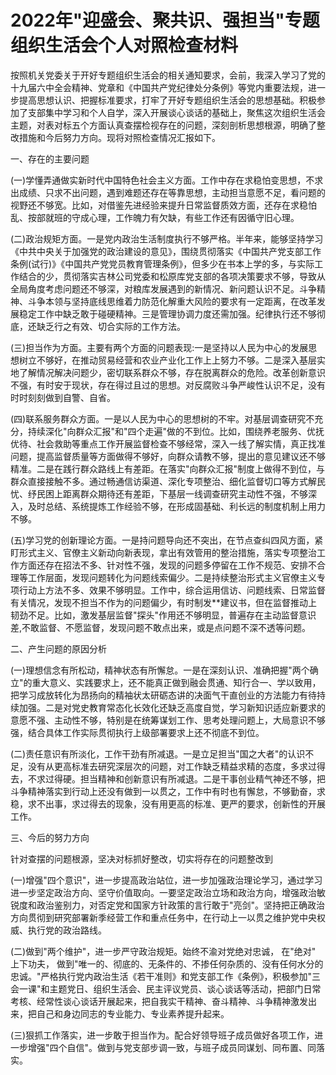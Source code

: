 # 2022年"迎盛会、聚共识、强担当"专题组织生活会个人对照检查材料

按照机关党委关于开好专题组织生活会的相关通知要求，会前，我深入学习了党的十九届六中全会精神、党章和《中国共产党纪律处分条例》等党内重要法规，进一步提高思想认识、把握标准要求，打牢了开好专题组织生活会的思想基础。积极参加了支部集中学习和个人自学，深入开展谈心谈话的基础上，聚焦这次组织生活会主题，对表对标五个方面认真查摆检视存在的问题，深刻剖析思想根源，明确了整改措施和今后努力方向。现将对照检查情况汇报如下。

一、存在的主要问题

(一)学懂弄通做实新时代中国特色社会主义方面。工作中存在求稳怕变思想，不求出成绩、只求不出问题，遇到难题还存在等靠思想，主动担当意愿不足，看问题的视野还不够宽。比如，对借鉴先进经验来提升日常监督质效方面，还存在求稳怕乱、按部就班的守成心理，工作魄力有欠缺，有些工作还有因循守旧心理。

(二)政治规矩方面。一是党内政治生活制度执行不够严格。半年来，能够坚持学习《中共中央关于加强党的政治建设的意见》，围绕贯彻落实《中国共产党支部工作条例(试行)》《中国共产党党员教育管理条例》，但多少在书本上学的多，与实际工作结合的少，贯彻落实吉林公司党委和松原库党支部的各项决策要求不够，导致从全局角度考虑问题还不够深，对粮库发展遇到的新情况、新问题认识不足。斗争精神、斗争本领与坚持底线思维着力防范化解重大风险的要求有一定距离，在改革发展稳定工作中缺乏敢于碰硬精神。三是管理协调力度还需加强。纪律执行还不够彻底，还缺乏行之有效、切合实际的工作方法。

(三)担当作为方面。主要有两个方面的问题表现:一是坚持以人民为中心的发展思想树立不够好，在推动贸易经营和农业产业化工作上上努力不够。二是深入基层实地了解情况解决问题少，密切联系群众不够，存在脱离群众的危险。改革创新意识不强，有时安于现状，存在得过且过的思想。对反腐败斗争严峻性认识不足，没有时时刻刻做到自警、自省。

(四)联系服务群众方面。一是以人民为中心的思想树的不牢。对基层调查研究不充分，持续深化"向群众汇报"和"四个走遍"做的不到位。比如，围绕养老服务、优抚优待、社会救助等重点工作开展监督检查不够经常，深入一线了解实情，真正找准问题，提高监督质量等方面做得不够好，向群众请教不够，提出的意见建议还不够精准。二是在践行群众路线上有差距。在落实"向群众汇报"制度上做得不到位，与群众直接接触不多。通过畅通信访渠道、深化专项整治、细化监督切口等方式解民忧、纾民困上距离群众期待还有差距，下基层一线调查研究主动性不强，不够深入，及时总结、系统提炼工作经验不够，在形成固基础、利长远的制度机制上用力不够。

(五)学习党的创新理论方面。一是持问题导向还不突出，在节点查纠四风方面，紧盯形式主义、官僚主义新动向新表现，拿出有效管用的整治措施，落实专项整治工作方面还存在招法不多、针对性不强，发现的问题多停留在工作不规范、安排不合理等工作层面，发现问题转化为问题线索偏少。二是持续整治形式主义官僚主义专项行动上方法不多、效果不够明显。工作中，综合运用信访、问题线索、日常监督有关情况，发现不担当不作为的问题偏少，有时制发\*\*建议书，但在监督推动上韧劲不足。比如，激发基层监督"探头"作用还不够明显，普遍存在主动监督意识差,不敢监督、不愿监督，发现问题不敢点出来，或是点问题不深不透等问题。

二、产生问题的原因分析

(一)理想信念有所松动，精神状态有所懈怠。一是在深刻认识、准确把握"两个确立"的重大意义、实践要求上，还不能真正做到融会贯通、知行合一、学以致用，把学习成放转化为昂扬向的精袖状太研砺态讲的决面气干直创业的方法能力有待持续加强。二是对党史教育常态化长效化还缺乏高度自觉，学习新知识适应新要求的意愿不强、主动性不够，特别是在统筹谋划工作、思考处理问题上，大局意识不够强，结合具体工作实际贯彻执行上级部署要求上还不彻底不到位。

(二)责任意识有所淡化，工作干劲有所减退。一是立足担当"国之大者"的认识不足，没有从更高标准去研究深层次的问题，对工作缺乏精益求精的态度，多求过得去，不求过得硬。担当精神和创新意识有所减退。二是干事创业精气神还不够，把斗争精神落实到行动上还没有做到一以贯之，工作中有时也有懈怠，不够勤奋，求稳，求不出事，求过得去的现象，没有用更高的标准、更严的要求，创新性的开展工作。

三、今后的努力方向

针对查摆的问题根源，坚决对标抓好整改，切实将存在的问题整改到

(一)增强"四个意识"，进一步提高政治站位，进一步加强政治理论学习，通过学习进一步坚定政治方向、坚守价值取向。一要坚定政治立场和政治方向，增强政治敏锐度和政治鉴别力，对否定党和国家方针政策的言行敢于"亮剑"。坚持把正确政治方向贯彻到研究部署新季经营工作和重点任务中，在行动上一以贯之维护党中央权威、执行党的政治路线。

(二)做到"两个维护"，进一步严守政治规矩。始终不渝对党绝对忠诚， 在"绝对"
上下功夫，
做到"唯一的、彻底的、无条件的、不掺任何杂质的、没有任何水分的忠诚。"严格执行党内政治生活《若干准则》和党支部工作《条例》，积极参加"三会一课"和主题党日、组织生活会、民主评议党员、谈心谈话等活动，把部门日常考核、经常性谈心谈话开展起来，把自我实干精神、奋斗精神、斗争精神激发出来，把自己和身边同志的专业能力、专业素养提升起来。

(三)狠抓工作落实，进一步敢于担当作为。配合好领导班子成员做好各项工作，进一步增强"四个自信"。做到与党支部步调一致，与班子成员同谋划、同布置、同落实。
